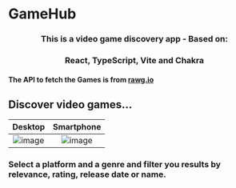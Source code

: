 # GameHub

<h3 align="center">This is a video game discovery app - Based on:</h3>
<h3 align="center">React, TypeScript, Vite and Chakra</h3>

#### The API to fetch the Games is from [rawg.io](https://rawg.io/)

## Discover video games...

Desktop            |  Smartphone
:-------------------------:|:-------------------------:
![image](https://github.com/samueleras/game-hub/assets/123464312/a90418e1-608c-48b6-94e9-e994bba9f548) | ![image](https://github.com/samueleras/game-hub/assets/123464312/6d8ddfdf-b508-4072-9f88-341b12059e21)

### Select a platform and a genre and filter you results by relevance, rating, release date or name.
